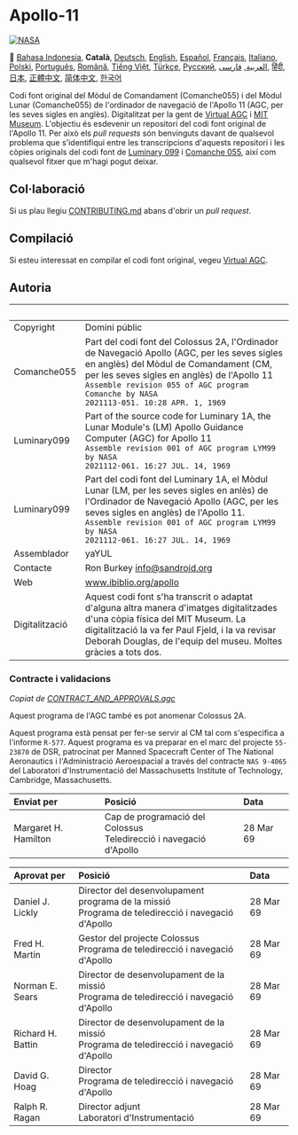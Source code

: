 # Apollo-11
[![NASA][1]][2]

:crossed_flags:
[Bahasa Indonesia][ID],
**Català**,
[Deutsch][DE],
[English][EN],
[Español][ES],
[Français][FR],
[Italiano][IT],
[Polski][PL],
[Português][PT_BR],
[Română][RO],
[Tiếng Việt][VI],
[Türkçe][TR],
[Русский][RU],
[العربية][AR],
[فارسی][FA],
[हिंदी][HI_IN],
[日本][JA],
[正體中文][ZH_TW],
[简体中文][ZH_CN],
[한국어][KO_KR]

[AR]:README.ar.md
[CA]:README.ca.md
[DE]:README.de.md
[EN]:README.md
[ES]:README.es.md
[FA]:README.fa.md
[FR]:README.fr.md
[HI_IN]:README.hi_in.md
[ID]:README.id.md
[IT]:README.it.md
[JA]:README.ja.md
[KO_KR]:README.ko_kr.md
[PL]:README.pl.md
[PT_BR]:README.pt_br.md
[RO]:README.ro.md
[RU]:README.ru.md
[TR]:README.tr.md
[VI]:README.vi.md
[ZH_CN]:README.zh_cn.md
[ZH_TW]:README.zh_tw.md

Codi font original del Mòdul de Comandament (Comanche055) i del Mòdul Lunar (Comanche055) de l'ordinador de navegació de l'Apollo 11 (AGC, per les seves sigles en anglès). Digitalitzat per la gent de [Virtual AGC][3] i [MIT Museum][4]. L'objectiu és esdevenir un repositori del codi font original de l'Apollo 11. Per això els *pull requests* són benvinguts davant de qualsevol problema que s'identifiqui entre les transcripcions d'aquests repositori i les còpies originals del codi font de [Luminary 099][5] i
[Comanche 055][6], així com qualsevol fitxer que m'hagi pogut deixar.

## Col·laboració
Si us plau llegiu [CONTRIBUTING.md][7] abans d'obrir un *pull request*.

## Compilació
Si esteu interessat en compilar el codi font original, vegeu [Virtual AGC][8].

## Autoria

&nbsp;         | &nbsp;
:------------- | :-----
Copyright      | Domini públic
Comanche055    | Part del codi font del Colossus 2A, l'Ordinador de Navegació Apollo (AGC, per les seves sigles en anglès) del Mòdul de Comandament (CM, per les seves sigles en anglès) de l'Apollo 11<br>`Assemble revision 055 of AGC program Comanche by NASA`<br>`2021113-051. 10:28 APR. 1, 1969`
Luminary099    | Part of the source code for Luminary 1A, the Lunar Module's (LM) Apollo Guidance Computer (AGC) for Apollo 11<br>`Assemble revision 001 of AGC program LYM99 by NASA`<br>`2021112-061. 16:27 JUL. 14, 1969`
Luminary099    | Part del codi font del Luminary 1A, el Mòdul Lunar (LM, per les seves sigles en anlès) de l'Ordinador de Navegació Apollo (AGC, per les seves sigles en anglès) de l'Apollo 11.<br>`Assemble revision 001 of AGC program LYM99 by NASA`<br>`2021112-061. 16:27 JUL. 14, 1969`
Assemblador    | yaYUL
Contacte       | Ron Burkey <info@sandroid.org>
Web            | www.ibiblio.org/apollo
Digitalització | Aquest codi font s'ha transcrit o adaptat d'alguna altra manera d'imatges digitalitzades d'una còpia física del MIT Museum. La digitalització la va fer Paul Fjeld, i la va revisar Deborah Douglas, de l'equip del museu. Moltes gràcies a tots dos.

### Contracte i validacions
*Copiat de [CONTRACT_AND_APPROVALS.agc]*

Aquest programa de l'AGC també es pot anomenar Colossus 2A.

Aquest programa està pensat per fer-se servir al CM tal com s'especifica a l'informe `R-577`. Aquest programa es va preparar en el marc del projecte `55-23870` de DSR, patrocinat per Manned Spacecraft Center of The National Aeronautics i l'Administració Aeroespacial a través del contracte `NAS 9-4065` del Laboratori d'Instrumentació del Massachusetts Institute of Technology, Cambridge, Massachusetts.

Enviat per          | Posició | Data
:-------------------- | :--- | :---
Margaret H. Hamilton  | Cap de programació del Colossus<br>Teledirecció i navegació d'Apollo | 28 Mar 69

Aprovat per        | Posició | Data
:----------------- | :--- | :---
Daniel J. Lickly   | Director del desenvolupament programa de la missió<br>Programa de teledirecció i navegació d'Apollo | 28 Mar 69
Fred H. Martin     | Gestor del projecte Colossus <br>Programa de teledirecció i navegació d'Apollo | 28 Mar 69
Norman E. Sears    | Director de desenvolupament de la missió<br>Programa de teledirecció i navegació d'Apollo | 28 Mar 69
Richard H. Battin  | Director de desenvolupament de la missió<br>Programa de teledirecció i navegació d'Apollo | 28 Mar 69
David G. Hoag      | Director<br>Programa de teledirecció i navegació d'Apollo | 28 Mar 69
Ralph R. Ragan     | Director adjunt<br>Laboratori d'Instrumentació | 28 Mar 69

[CONTRACT_AND_APPROVALS.agc]:https://github.com/chrislgarry/Apollo-11/blob/master/Comanche055/CONTRACT_AND_APPROVALS.agc
[1]:https://rawcdn.githack.com/aleen42/badges/c9246f74/src/nasa.svg
[2]:https://www.nasa.gov/mission_pages/apollo/missions/apollo11.html
[3]:http://www.ibiblio.org/apollo/
[4]:http://web.mit.edu/museum/
[5]:http://www.ibiblio.org/apollo/ScansForConversion/Luminary099/
[6]:http://www.ibiblio.org/apollo/ScansForConversion/Comanche055/
[7]:https://github.com/chrislgarry/Apollo-11/blob/master/CONTRIBUTING.md
[8]:https://github.com/rburkey2005/virtualagc

